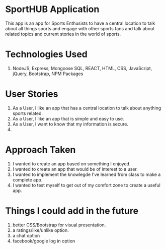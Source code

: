# SportHUB Application
This app is an app for Sports Enthusists to have a central location to talk about all things sports and engage with other sports fans and talk about related topics and current stories in the world of sports. 

# Technologies Used

1. NodeJS, Express, Mongoose SQL, REACT, HTML, CSS, JavaScript, jQuery, Bootstrap, NPM Packages
# User Stories

1. As a User, I like an app that has a central location to talk about anything sports related. 
2. As a User, I like an app that is simple and easy to use.
3. As a User, I want to know that my information is secure.
4.   

 # Approach Taken

1. I wanted to create an app based on something I enjoyed.
2. I wanted to create an app that would be of interest to a user.  
3. I wanted to implement the knowlegde I've learned from class to make a complete app.
4. I wanted to test myself to get out of my comfort zone to create a useful app.

 
# Things I could add in the future 

1. better CSS/Bootstrap for visual presentation.
2. a ratings/like/unlike option.
3. a chat option 
4. facebook/google log in option



